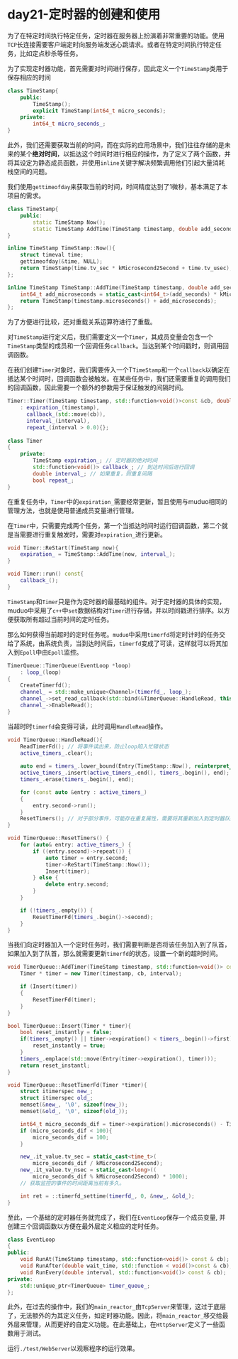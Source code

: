 # day21-定时器的创建和使用

为了在特定时间执行特定任务，定时器在服务器上扮演着非常重要的功能。使用`TCP`长连接需要客户端定时向服务端发送心跳请求。或者在特定时间执行特定任务，比如定点秒杀等任务。

为了实现定时器功能，首先需要对时间进行保存，因此定义一个`TimeStamp`类用于保存相应的时间
```c++
class TimeStamp{
    public:
        TimeStamp();
        explicit TimeStamp(int64_t micro_seconds);
    private:
        int64_t micro_seconds_;
}
```

此外，我们还需要获取当前的时间，而在实际的应用场景中，我们往往存储的是未来的某个**绝对时间**，以抵达这个时间时进行相应的操作，为了定义了两个函数，并将其设定为静态成员函数，并使用`inline`关键字解决频繁调用他们引起大量消耗栈空间的问题。

我们使用`gettimeofday`来获取当前的时间，时间精度达到了1微秒，基本满足了本项目的需求。

```c++
class TimeStamp{
    public:
        static TimeStamp Now();
        static TimeStamp AddTime(TimeStamp timestamp, double add_seconds);
}

inline TimeStamp TimeStamp::Now(){
    struct timeval time;
    gettimeofday(&time, NULL);
    return TimeStamp(time.tv_sec * kMicrosecond2Second + time.tv_usec);
};

inline TimeStamp TimeStamp::AddTime(TimeStamp timestamp, double add_seconds){
    int64_t add_microseconds = static_cast<int64_t>(add_seconds) * kMicrosecond2Second;   
    return TimeStamp(timestamp.microseconds() + add_microseconds);
};
```

为了方便进行比较，还对重载关系运算符进行了重载。

对`TimeStamp`进行定义后，我们需要定义一个`Timer`，其成员变量会包含一个`TimeStamp`类型的成员和一个回调任务`callback`。当达到某个时间戳时，则调用回调函数。

在我们创建`Timer`对象时，我们需要传入一个T`TimeStamp`和一个`callback`以确定在抵达某个时间时，回调函数会被触发。在某些任务中，我们还需要重复的调用我们的回调函数，因此需要一个额外的参数用于保证触发的间隔时间。

```c++
Timer::Timer(TimeStamp timestamp, std::function<void()>const &cb, double interval = 0.0)
    : expiration_(timestamp),
      callback_(std::move(cb)),
      interval_(interval),
      repeat_(interval > 0.0){};
      
class Timer
{
    private:
        TimeStamp expiration_; // 定时器的绝对时间
        std::function<void()> callback_; // 到达时间后进行回调
        double interval_; // 如果重复，则重复间隔
        bool repeat_;
}
```

在重复任务中，`Timer`中的`expiration_`需要经常更新，暂且使用与muduo相同的管理方法，也就是使用普通成员变量进行管理。

在`Timer`中，只需要完成两个任务，第一个当抵达时间时运行回调函数，第二个就是当需要进行重复触发时，需要对`expiration_`进行更新。

```c++
void Timer::ReStart(TimeStamp now){
    expiration_ = TimeStamp::AddTime(now, interval_);
}

void Timer::run() const{
    callback_();
}
```

`TimeStamp`和`Timer`只是作为定时器的最基础的组件。对于定时器的具体的实现，muduo中采用了`c++`中`set`数据结构对`Timer`进行存储，并以时间戳进行排序。以方便获取所有超过当前时间的定时任务。

那么如何获得当前超时的定时任务呢。`muduo`中采用`timerfd`将定时计时的任务交给了系统，由系统负责，当到达时间后，`timerfd`变成了可读，这样就可以将其加入到`Epoll`中由`Epoll`监控。

```c++
TimerQueue::TimerQueue(EventLoop *loop)
    : loop_(loop)
{
    CreateTimerfd();
    channel_ = std::make_unique<Channel>(timerfd_, loop_);
    channel_->set_read_callback(std::bind(&TimerQueue::HandleRead, this));
    channel_->EnableRead();
}
```

当超时时`timerfd`会变得可读，此时调用`HandleRead`操作。
```c++
void TimerQueue::HandleRead(){
    ReadTimerFd(); // 将事件读出来，防止loop陷入忙碌状态
    active_timers_.clear(); 
    
    auto end = timers_.lower_bound(Entry(TimeStamp::Now(), reinterpret_cast<Timer *>(UINTPTR_MAX)));
    active_timers_.insert(active_timers_.end(), timers_.begin(), end); // 将所有超时事件放入到激活序列中
    timers_.erase(timers_.begin(), end);

    for (const auto &entry : active_timers_)
    {
        entry.second->run();
    }
    ResetTimers(); // 对于部分事件，可能存在重复属性，需要将其重新加入到定时器队列中。
}

void TimerQueue::ResetTimers() {
    for (auto& entry: active_timers_) {
        if ((entry.second)->repeat()) {
            auto timer = entry.second;
            timer->ReStart(TimeStamp::Now());
            Insert(timer);
        } else {
            delete entry.second;
        }
    } 

    if (!timers_.empty()) {
        ResetTimerFd(timers_.begin()->second);
    }
}
```

当我们向定时器加入一个定时任务时，我们需要判断是否将该任务加入到了队首，如果加入到了队首，那么就需要更新`timerfd`的状态，设置一个新的超时时间。

```c++
void TimerQueue::AddTimer(TimeStamp timestamp, std::function<void()> const &cb, double interval){
    Timer * timer = new Timer(timestamp, cb, interval);

    if (Insert(timer))
    {
        ResetTimerFd(timer);
    }
}

bool TimerQueue::Insert(Timer * timer){
    bool reset_instantly = false;
    if(timers_.empty() || timer->expiration() < timers_.begin()->first){
        reset_instantly = true;
    }
    timers_.emplace(std::move(Entry(timer->expiration(), timer)));
    return reset_instantl;
}

void TimerQueue::ResetTimerFd(Timer *timer){
    struct itimerspec new_;
    struct itimerspec old_;
    memset(&new_, '\0', sizeof(new_));
    memset(&old_, '\0', sizeof(old_));

    int64_t micro_seconds_dif = timer->expiration().microseconds() - TimeStamp::Now().microseconds();
    if (micro_seconds_dif < 100){
        micro_seconds_dif = 100;
    }

    new_.it_value.tv_sec = static_cast<time_t>(
        micro_seconds_dif / kMicrosecond2Second);
    new_.it_value.tv_nsec = static_cast<long>((
        micro_seconds_dif % kMicrosecond2Second) * 1000);
    // 获取监控的事件的时间距离当前有多久。

    int ret = ::timerfd_settime(timerfd_, 0, &new_, &old_);
}
```

至此，一个基础的定时器任务就完成了，我们在`EventLoop`保存一个成员变量, 并创建三个回调函数以方便在最外层定义相应的定时任务。
```c++
class EventLoop
{
public: 
    void RunAt(TimeStamp timestamp, std::function<void()> const & cb);
    void RunAfter(double wait_time, std::function < void()>const & cb);
    void RunEvery(double interval, std::function<void()> const & cb);
private:
    std::unique_ptr<TimerQueue> timer_queue_;
};
```

此外，在过去的操作中，我们的`main_reactor_`由`TcpServer`来管理，这过于底层了，无法额外的为其定义任务，如定时器功能。因此，将`main_reactor_`移交给最外层来管理，从而更好的自定义功能。在此基础上，在`HttpServer`定义了一些函数用于测试。

运行`./test/WebServer`以观察程序的运行效果。